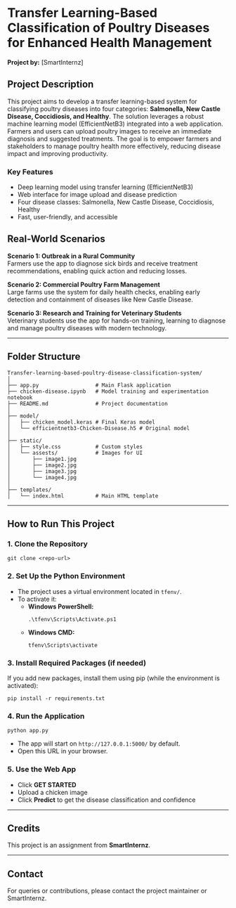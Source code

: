# Transfer Learning-Based Classification of Poultry Diseases for Enhanced Health Management

**Project by:** [SmartInternz]

## Project Description

This project aims to develop a transfer learning-based system for classifying poultry diseases into four categories: **Salmonella, New Castle Disease, Coccidiosis, and Healthy**. The solution leverages a robust machine learning model (EfficientNetB3) integrated into a web application. Farmers and users can upload poultry images to receive an immediate diagnosis and suggested treatments. The goal is to empower farmers and stakeholders to manage poultry health more effectively, reducing disease impact and improving productivity.

### Key Features

- Deep learning model using transfer learning (EfficientNetB3)
- Web interface for image upload and disease prediction
- Four disease classes: Salmonella, New Castle Disease, Coccidiosis, Healthy
- Fast, user-friendly, and accessible

## Real-World Scenarios

**Scenario 1: Outbreak in a Rural Community**  
Farmers use the app to diagnose sick birds and receive treatment recommendations, enabling quick action and reducing losses.

**Scenario 2: Commercial Poultry Farm Management**  
Large farms use the system for daily health checks, enabling early detection and containment of diseases like New Castle Disease.

**Scenario 3: Research and Training for Veterinary Students**  
Veterinary students use the app for hands-on training, learning to diagnose and manage poultry diseases with modern technology.

---

## Folder Structure

```
Transfer-learning-based-poultry-disease-classification-system/
│
├── app.py                  # Main Flask application
├── chicken-disease.ipynb   # Model training and experimentation notebook
├── README.md               # Project documentation
│
├── model/
│   ├── chicken_model.keras # Final Keras model
│   └── efficientnetb3-Chicken-Disease.h5 # Original model
│
├── static/
│   ├── style.css           # Custom styles
│   └── assests/            # Images for UI
│       ├── image1.jpg
│       ├── image2.jpg
│       ├── image3.jpg
│       └── image4.jpg
│
├── templates/
│   └── index.html          # Main HTML template

```

---

## How to Run This Project

### 1. Clone the Repository

```
git clone <repo-url>
```

### 2. Set Up the Python Environment

- The project uses a virtual environment located in `tfenv/`.
- To activate it:
  - **Windows PowerShell:**
    ```
    .\tfenv\Scripts\Activate.ps1
    ```
  - **Windows CMD:**
    ```
    tfenv\Scripts\activate
    ```

### 3. Install Required Packages (if needed)

If you add new packages, install them using pip (while the environment is activated):

```
pip install -r requirements.txt
```

### 4. Run the Application

```
python app.py
```

- The app will start on `http://127.0.0.1:5000/` by default.
- Open this URL in your browser.

### 5. Use the Web App

- Click **GET STARTED**
- Upload a chicken image
- Click **Predict** to get the disease classification and confidence

---

## Credits

This project is an assignment from **SmartInternz**.

---

## Contact

For queries or contributions, please contact the project maintainer or SmartInternz.
